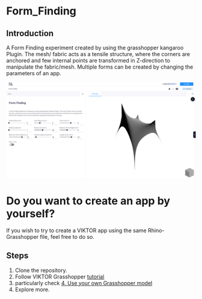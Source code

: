 # Form_Finding

## Introduction
A Form Finding experiment created by using the grasshopper kangaroo Plugin. The mesh/ fabric acts as a tensile structure, where the corners are anchored and few internal points are transformed in Z-direction to manipulate the fabric/mesh. Multiple forms can be created by changing the parameters of an app.


![alt text1](./images/Grasshopper_Viktor.png "Introduction")


# Do you want to create an app by yourself?

If you wish to try to create a VIKTOR app using the same Rhino-Grasshopper file, feel free to do so.

## Steps

1. Clone the repository.
2. Follow VIKTOR Grasshopper [tutorial](https://docs.viktor.ai/docs/getting-started/tutorials/grasshopper-tutorial)
3. particularly check [4. Use your own Grasshopper model](https://docs.viktor.ai/docs/getting-started/tutorials/grasshopper-tutorial#4-use-your-own-grasshopper-model)
4. Explore more.